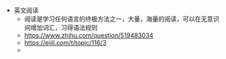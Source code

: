 - 英文阅读
	- 阅读是学习任何语言的终极方法之一，大量，海量的阅读，可以在无意识间增加词汇，习得语法规则
	- https://www.zhihu.com/question/519483034
	- https://eijil.com/t/topic/116/3
	-